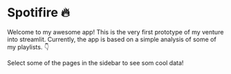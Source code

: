 # Spotifire :fire:

Welcome to my awesome app! This is the very first prototype of my venture into streamlit.
Currently, the app is based on a simple analysis of some of my playlists.
 :point_down:

Select some of the pages in the sidebar to see som cool data!

[//]: # (Need more extensive intro page)
